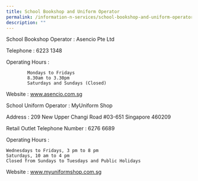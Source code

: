 ```yaml
---
title: School Bookshop and Uniform Operator
permalink: /information-n-services/school-bookshop-and-uniform-operator
description: ""
---
```


School Bookshop Operator	: Asencio Pte Ltd

Telephone	: 6223 1348

Operating Hours	: 

			Mondays to Fridays
			8.30am to 3.30pm 
			Saturdays and Sundays (Closed)

Website	: www.asencio.com.sg
 	 
 

School Uniform Operator	: MyUniform Shop

Address	: 209 New Upper Changi Road #03-651 Singapore 460209

Retail Outlet Telephone Number	: 6276 6689

Operating Hours	: 

	Wednesdays to Fridays, 3 pm to 8 pm
	Saturdays, 10 am to 4 pm
	Closed from Sundays to Tuesdays and Public Holidays

Website	: www.myuniformshop.com.sg